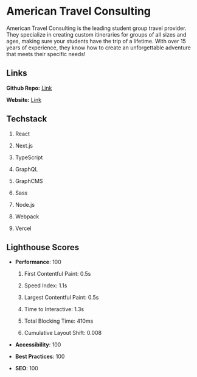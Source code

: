American Travel Consulting
==========================

American Travel Consulting is the leading student group travel provider. They specialize in creating custom itineraries for groups of all sizes and ages, making sure your students have the trip of a lifetime. With over 15 years of experience, they know how to create an unforgettable adventure that meets their specific needs!

Links
-----

**Github Repo:**  [Link](https://github.com/edsonjaramillo/americantravelconsulting)

**Website:**  [Link](https://americantravelconsulting.com/)

Techstack
---------

1.  React

2.  Next.js

3.  TypeScript

4.  GraphQL

5.  GraphCMS

6.  Sass

7.  Node.js

8.  Webpack

9.  Vercel

Lighthouse Scores
-----------------

-   **Performance**: 100

    1.  First Contentful Paint: 0.5s

    2.  Speed Index: 1.1s

    3.  Largest Contentful Paint: 0.5s

    4.  Time to Interactive: 1.3s

    5.  Total Blocking Time: 410ms

    6.  Cumulative Layout Shift: 0.008

-   **Accessibility**: 100

-   **Best Practices**: 100

-   **SEO**: 100
